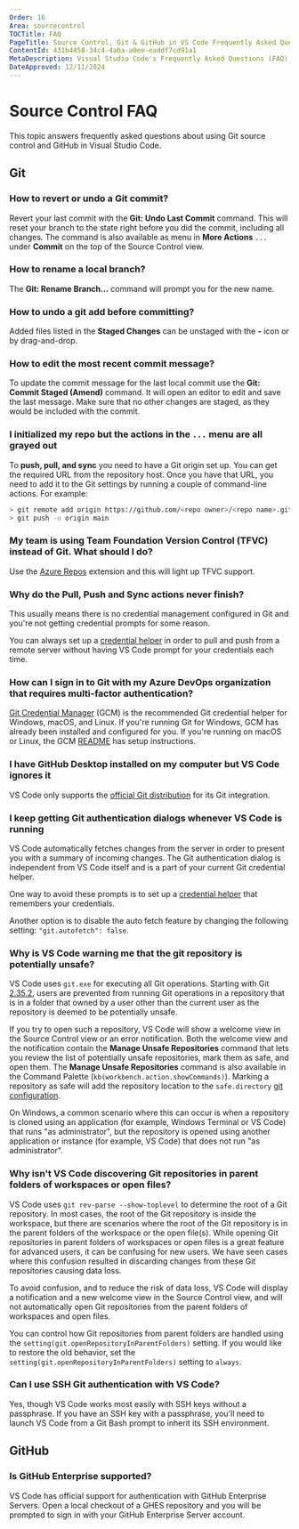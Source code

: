 ```yaml
---
Order: 16
Area: sourcecontrol
TOCTitle: FAQ
PageTitle: Source Control, Git & GitHub in VS Code Frequently Asked Questions
ContentId: 431b4458-34c4-4aba-a0ee-eaddf7cd91a1
MetaDescription: Visual Studio Code's Frequently Asked Questions (FAQ) for Source Control, Git & GitHub in VS Code
DateApproved: 12/11/2024
---
```

# Source Control FAQ

This topic answers frequently asked questions about using Git source control and GitHub in Visual Studio Code.

## Git

### How to revert or undo a Git commit?

Revert your last commit with the **Git: Undo Last Commit** command. This will reset your branch to the state right before you did the commit, including all changes. The command is also available as menu in **More Actions** `...` under **Commit** on the top of the Source Control view.

### How to rename a local branch?

The **Git: Rename Branch…** command will prompt you for the new name.

### How to undo a git add before committing?

Added files listed in the **Staged Changes** can be unstaged with the **-** icon or by drag-and-drop.

### How to edit the most recent commit message?

To update the commit message for the last local commit use the **Git: Commit Staged (Amend)** command. It will open an editor to edit and save the last message. Make sure that no other changes are staged, as they would be included with the commit.

### I initialized my repo but the actions in the `...` menu are all grayed out

To **push, pull, and sync** you need to have a Git origin set up.  You can get the required URL from the repository host.  Once you have that URL, you need to add it to the Git settings by running a couple of command-line actions. For example:

```bash
> git remote add origin https://github.com/<repo owner>/<repo name>.git
> git push -u origin main
```

### My team is using Team Foundation Version Control (TFVC) instead of Git. What should I do?

Use the [Azure Repos](https://marketplace.visualstudio.com/items?itemName=ms-vsts.team) extension and this will light up TFVC support.

### Why do the Pull, Push and Sync actions never finish?

This usually means there is no credential management configured in Git and you're not getting credential prompts for some reason.

You can always set up a [credential helper](https://docs.github.com/get-started/getting-started-with-git/caching-your-github-credentials-in-git) in order to pull and push from a remote server without having VS Code prompt for your credentials each time.

### How can I sign in to Git with my Azure DevOps organization that requires multi-factor authentication?

[Git Credential Manager](https://github.com/GitCredentialManager/git-credential-manager) (GCM) is the recommended Git credential helper for Windows, macOS, and Linux. If you're running Git for Windows, GCM has already been installed and configured for you. If you're running on macOS or Linux, the GCM [README](https://github.com/GitCredentialManager/git-credential-manager#download-and-install)
has setup instructions.

### I have GitHub Desktop installed on my computer but VS Code ignores it

VS Code only supports the [official Git distribution](https://git-scm.com/) for its Git integration.

### I keep getting Git authentication dialogs whenever VS Code is running

VS Code automatically fetches changes from the server in order to present you with a summary of incoming changes. The Git authentication dialog is independent from VS Code itself and is a part of your current Git credential helper.

One way to avoid these prompts is to set up a [credential helper](https://docs.github.com/get-started/getting-started-with-git/caching-your-github-credentials-in-git) that remembers your credentials.

Another option is to disable the auto fetch feature by changing the following setting: `"git.autofetch": false`.

### Why is VS Code warning me that the git repository is potentially unsafe?

VS Code uses `git.exe` for executing all Git operations. Starting with Git [2.35.2](https://github.blog/2022-04-18-highlights-from-git-2-36/#stricter-repository-ownership-checks), users are prevented from running Git operations in a repository that is in a folder that owned by a user other than the current user as the repository is deemed to be potentially unsafe.

If you try to open such a repository, VS Code will show a welcome view in the Source Control view or an error notification. Both the welcome view and the notification contain the **Manage Unsafe Repositories** command that lets you review the list of potentially unsafe repositories, mark them as safe, and open them. The **Manage Unsafe Repositories** command is also available in the Command Palette (`kb(workbench.action.showCommands)`). Marking a repository as safe will add the repository location to the `safe.directory` [git configuration](https://git-scm.com/docs/git-config#Documentation/git-config.txt-safedirectory).

On Windows, a common scenario where this can occur is when a repository is cloned using an application (for example, Windows Terminal or VS Code) that runs "as administrator", but the repository is opened using another application or instance (for example, VS Code) that does not run "as administrator".

### Why isn't VS Code discovering Git repositories in parent folders of workspaces or open files?

VS Code uses `git rev-parse --show-toplevel` to determine the root of a Git repository. In most cases, the root of the Git repository is inside the workspace, but there are scenarios where the root of the Git repository is in the parent folders of the workspace or the open file(s). While opening Git repositories in parent folders of workspaces or open files is a great feature for advanced users, it can be confusing for new users. We have seen cases where this confusion resulted in discarding changes from these Git repositories causing data loss.

To avoid confusion, and to reduce the risk of data loss, VS Code will display a notification and a new welcome view in the Source Control view, and will not automatically open Git repositories from the parent folders of workspaces and open files.

You can control how Git repositories from parent folders are handled using the `setting(git.openRepositoryInParentFolders)` setting. If you would like to restore the old behavior, set the `setting(git.openRepositoryInParentFolders)` setting to `always`.

### Can I use SSH Git authentication with VS Code?

Yes, though VS Code works most easily with SSH keys without a passphrase. If you have an SSH key with a passphrase, you'll need to launch VS Code from a Git Bash prompt to inherit its SSH environment.

## GitHub

### Is GitHub Enterprise supported?

VS Code has official support for authentication with GitHub Enterprise Servers. Open a local checkout of a GHES repository and you will be prompted to sign in with your GitHub Enterprise Server account.
